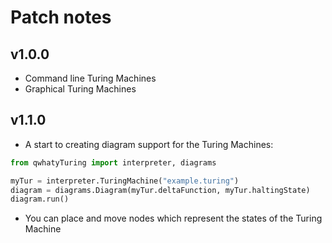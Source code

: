 # Patch notes

## v1.0.0

 - Command line Turing Machines
 - Graphical Turing Machines

## v1.1.0
 
 - A start to creating diagram support for the Turing Machines:
```python
from qwhatyTuring import interpreter, diagrams

myTur = interpreter.TuringMachine("example.turing")
diagram = diagrams.Diagram(myTur.deltaFunction, myTur.haltingState)
diagram.run()
```
 - You can place and move nodes which represent the states of the Turing Machine